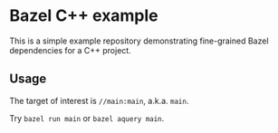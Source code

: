 # Bazel C++ example

This is a simple example repository demonstrating fine-grained Bazel
dependencies for a C++ project.

## Usage

The target of interest is `//main:main`, a.k.a. `main`.

Try `bazel run main` or `bazel aquery main`.

